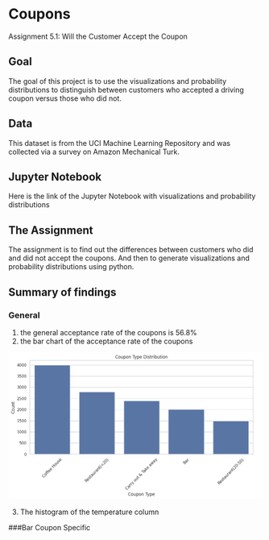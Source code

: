 # Coupons
Assignment 5.1: Will the Customer Accept the Coupon

## Goal
The goal of this project is to use the visualizations and probability distributions to distinguish between customers who accepted a driving coupon versus those who did not.

## Data
This dataset is from the UCI Machine Learning Repository and was collected via a survey on Amazon Mechanical Turk.

## Jupyter Notebook
Here is the link of the Jupyter Notebook with visualizations and probability distributions

## The Assignment
The assignment is to find out the differences between customers who did and did not accept the coupons.  And then to generate visualizations and probability distributions using python.

## Summary of findings

### General
1. the general acceptance rate of the coupons is 56.8%
2. the bar chart of the acceptance rate of the coupons

![image_alt](https://github.com/StanleyWan/Coupon/blob/main/findings/Coupon_Type_Distribution.png)

3. The histogram of the temperature column


###Bar Coupon Specific
